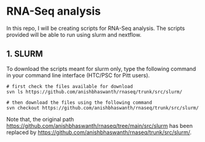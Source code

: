 # RNA-Seq analysis

In this repo, I will be creating scripts for RNA-Seq analysis. The scripts provided will be able to run using slurm and nextflow.

## 1. SLURM
To download the scripts meant for slurm only, type the following command in your command line interface (HTC/PSC for Pitt users).

```
# first check the files available for download
svn ls https://github.com/anishbhaswanth/rnaseq/trunk/src/slurm/

# then download the files using the following command
svn checkout https://github.com/anishbhaswanth/rnaseq/trunk/src/slurm/
```

Note that, the original path https://github.com/anishbhaswanth/rnaseq/tree/main/src/slurm has been replaced by https://github.com/anishbhaswanth/rnaseq/trunk/src/slurm/.
